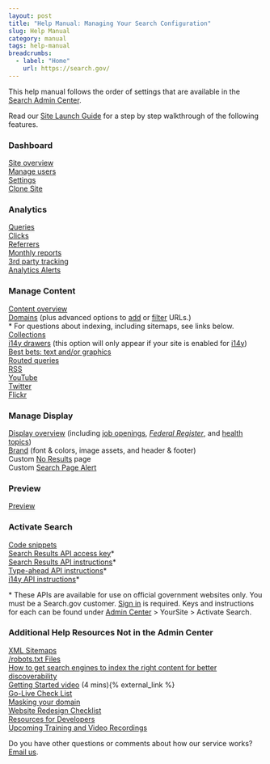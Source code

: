 ```yaml
---
layout: post
title: "Help Manual: Managing Your Search Configuration"
slug: Help Manual
category: manual
tags: help-manual
breadcrumbs:
  - label: "Home"
    url: https://search.gov/
---
```



This help manual follows the order of settings that are available in the [Search Admin Center](https://search.usa.gov/sites/).

Read our [Site Launch Guide](https://search.govhttps://search.gov/manual/site-launch-guide.html) for a step by step walkthrough of the following features.


### <i class="icon-dashboard"></i> Dashboard

[Site overview](https://search.gov/manual/site-overview.html)    
[Manage users](https://search.gov/manual/users.html)    
[Settings](https://search.gov/manual/settings.html)    
[Clone Site](https://search.gov/manual/clone-site.html)

### <i class="icon-bar-chart"></i> Analytics

[Queries](https://search.gov/manual/queries.html)    
[Clicks](https://search.gov/manual/clicks.html)    
[Referrers](https://search.gov/manual/referrers.html)    
[Monthly reports](https://search.gov/manual/monthly-reports.html)    
[3rd party tracking](https://search.gov/manual/third-party.html)  
[Analytics Alerts](https://search.gov/manual/analytics-alerts.html)  

### <i class="icon-file"></i> Manage Content

[Content overview](https://search.gov/manual/content-overview.html)    
[Domains](https://search.gov/manual/domains.html) (plus advanced options to [add](https://search.gov/manual/domains-advanced.html) or [filter](https://search.gov/manual/filter-content.html) URLs.)    
  \* For questions about indexing, including sitemaps, see links below.<br>
[Collections](https://search.gov/manual/collections.html)    
[i14y drawers](https://search.gov/manual/i14y-drawers.html) (this option will only appear if your site is enabled for [i14y](https://search.gov/developer/i14y.html))   
[Best bets: text and/or graphics](https://search.gov/manual/best-bets.html)    
[Routed queries](https://search.gov/manual/routed-queries.html)    
[RSS](https://search.gov/manual/rss.html)    
[YouTube](https://search.gov/manual/youtube.html)    
[Twitter](https://search.gov/manual/twitter.html)    
[Flickr](https://search.gov/manual/flickr.html)    

### <i class="icon-desktop"></i> Manage Display

[Display overview](https://search.gov/manual/display-overview.html) (including [job openings](https://search.gov/manual/govbox-jobs.html), [*Federal Register*](https://search.gov/manual/govbox-federal-register.html), and [health topics](https://search.gov/manual/govbox-health.html))    
[Brand](https://search.gov/manual/brand.html) (font & colors, image assets, and header & footer)    
Custom [No Results](https://search.gov/manual/no-results.html) page    
Custom [Search Page Alert](https://search.gov/manual/system-alert.html)    

### <i class="icon-eye-open"></i> Preview

[Preview](https://search.gov/manual/preview.html)    

### <i class="icon-code"></i> Activate Search

[Code snippets](https://search.gov/manual/code.html)    
[Search Results API access key](https://search.gov/manual/search-results-api.html)\*    
[Search Results API instructions](https://search.gov/manual/search-results-api.html)\*    
[Type-ahead API instructions](https://search.gov/manual/typeahead-api.html)\*    
[i14y API instructions](https://search.gov/developer/i14y.html)\*    

\* These APIs are available for use on official government websites only. You must be a Search.gov customer. [Sign in](https://search.usa.gov/sites) is required. Keys and instructions for each can be found under [Admin Center](https://search.usa.gov/sites/) > YourSite > Activate Search.

### Additional Help Resources Not in the Admin Center

[XML Sitemaps](https://search.gov/blog/sitemaps.html)      
[/robots.txt Files](https://search.gov/blog/robotstxt.html)      
[How to get search engines to index the right content for better discoverability](https://search.gov/blog/how-search-engines-index-content-better-discoverability.html)      
[Getting Started video](https://www.youtube.com/watch?v=TnlpuudK_WY) (4 mins){% external_link %}    
[Go-Live Check List](https://search.gov/blog/go-live.html)      
[Masking your domain](https://search.gov/manual/cname.html)  
[Website Redesign Checklist](https://search.gov/blog/redesign.html)    
[Resources for Developers](https://search.gov/developer/index.html)     
[Upcoming Training and Video Recordings](https://search.gov/manual/training.html)    

Do you have other questions or comments about how our service works? [Email us](mailto:search@support.digitalgov.gov). 
